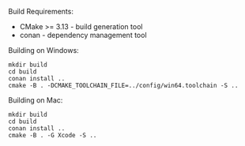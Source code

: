 Build Requirements:
* CMake >= 3.13 - build generation tool
* conan - dependency management tool

Building on Windows:
```
mkdir build
cd build
conan install ..
cmake -B . -DCMAKE_TOOLCHAIN_FILE=../config/win64.toolchain -S ..
```

Building on Mac:
```
mkdir build
cd build
conan install ..
cmake -B . -G Xcode -S ..
```